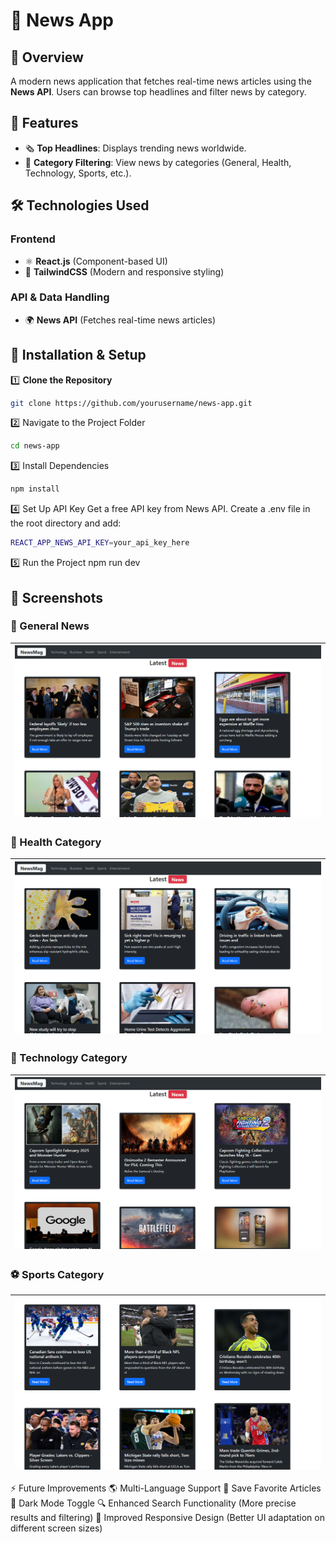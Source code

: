 # 📰 News App

## 📌 Overview
A modern news application that fetches real-time news articles using the **News API**. Users can browse top headlines and filter news by category.

## 🚀 Features
- 🗞 **Top Headlines**: Displays trending news worldwide.  
- 📂 **Category Filtering**: View news by categories (General, Health, Technology, Sports, etc.).  

## 🛠️ Technologies Used
### **Frontend**
- ⚛ **React.js** (Component-based UI)
- 🎨 **TailwindCSS** (Modern and responsive styling)

### **API & Data Handling**
- 🌍 **News API** (Fetches real-time news articles)


## 🔧 Installation & Setup

1️⃣ **Clone the Repository**
```bash
git clone https://github.com/yourusername/news-app.git
```

2️⃣ Navigate to the Project Folder
```bash
cd news-app
```

3️⃣ Install Dependencies
```bash
npm install
```

4️⃣ Set Up API Key
Get a free API key from News API.
Create a .env file in the root directory and add:
```bash
REACT_APP_NEWS_API_KEY=your_api_key_here
```

5️⃣ Run the Project
npm run dev

## 📸 Screenshots

### 📰 General News  
| ![General News](docs/general.png) |
|-----------------------------------|

### 🏥 Health Category  
| ![Health Category](docs/health.png) |
|----------------------------------|

### 🔬 Technology Category  
| ![Technology Category](docs/technology.png) |
|--------------------------------------------|

### ⚽ Sports Category  
| ![Sports Category](docs/sports.png) |
|-----------------------------------|


⚡ Future Improvements
🌎 Multi-Language Support
📌 Save Favorite Articles
🎨 Dark Mode Toggle
🔍 Enhanced Search Functionality (More precise results and filtering)
📱 Improved Responsive Design (Better UI adaptation on different screen sizes)
